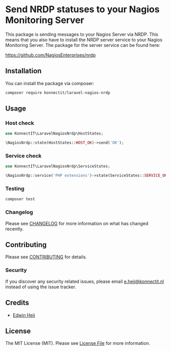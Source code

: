 # Send NRDP statuses to your Nagios Monitoring Server

This package is sending messages to your Nagios Server via NRDP. This means that
you also have to install the NRDP server service to your Nagios Monitoring Server.
The package for the server service can be found here:

https://github.com/NagiosEnterprises/nrdp

## Installation

You can install the package via composer:

```bash
composer require konnectit/laravel-nagios-nrdp
```

## Usage

### Host check
```php
use KonnectIT\LaravelNagiosNrdp\HostStates;

\NagiosNrdp::state(HostStates::HOST_OK)->send('OK');
```

### Service check
```php
use KonnectIT\LaravelNagiosNrdp\ServiceStates;

\NagiosNrdp::service('PHP extensions')->state(ServiceStates::SERVICE_OK)->send('All services OK');
```

### Testing

```bash
composer test
```

### Changelog

Please see [CHANGELOG](CHANGELOG.md) for more information on what has changed recently.

## Contributing

Please see [CONTRIBUTING](CONTRIBUTING.md) for details.

### Security

If you discover any security related issues, please email e.heij@konnectit.nl instead of using the issue tracker.

## Credits

- [Edwin Heij](https://github.com/bahjaat)

## License

The MIT License (MIT). Please see [License File](LICENSE.md) for more information.
